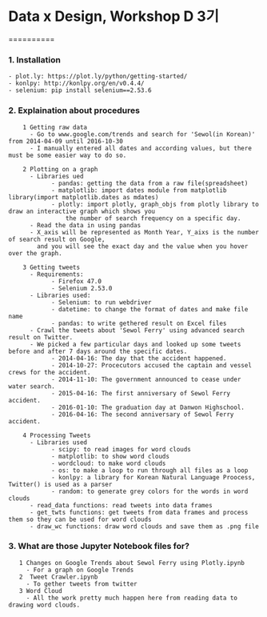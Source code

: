 # Data x Design, Workshop D 3기
==========

### 1. Installation
    - plot.ly: https://plot.ly/python/getting-started/
    - konlpy: http://konlpy.org/en/v0.4.4/
    - selenium: pip install selenium==2.53.6
    
### 2. Explaination about procedures
        1 Getting raw data
          - Go to www.google.com/trends and search for 'Sewol(in Korean)' from 2014-04-09 until 2016-10-30
          - I manually entered all dates and according values, but there must be some easier way to do so.
                  
        2 Plotting on a graph
          - Libraries ued
                - pandas: getting the data from a raw file(spreadsheet)
                - matplotlib: import dates module from matplotlib library(import matplotlib.dates as mdates)
                - plotly: import plotly, graph_objs from plotly library to draw an interactive graph which shows you 
                    the number of search frequency on a specific day. 
          - Read the data in using pandas
          - X_axis will be represented as Month Year, Y_aixs is the number of search result on Google,
            and you will see the exact day and the value when you hover over the graph.
          
        3 Getting tweets
          - Requirements:
                - Firefox 47.0
                - Selenium 2.53.0
          - Libraries used:
                - Selenium: to run webdriver
                - datetime: to change the format of dates and make file name
                - pandas: to write gethered result on Excel files
          - Crawl the tweets about 'Sewol Ferry' using advanced search result on Twitter.
          - We picked a few particular days and looked up some tweets before and after 7 days around the specific dates.
                - 2014-04-16: The day that the accident happened.
                - 2014-10-27: Procecutors accused the captain and vessel crews for the accident.
                - 2014-11-10: The government announced to cease under water search.
                - 2015-04-16: The first anniversary of Sewol Ferry accident.
                - 2016-01-10: The graduation day at Danwon Highschool.
                - 2016-04-16: The second anniversary of Sewol Ferry accident.
        
        4 Processing Tweets
          - Libraries used
                - scipy: to read images for word clouds
                - matplotlib: to show word clouds
                - wordcloud: to make word clouds
                - os: to make a loop to run through all files as a loop
                - konlpy: a library for Korean Natural Language Proocess, Twitter() is used as a parser
                - random: to generate grey colors for the words in word clouds
          - read_data functions: read tweets into data frames
          - get_twts functions: get tweets from data frames and process them so they can be used for word clouds
          - draw_wc functions: draw word clouds and save them as .png file

### 3. What are those Jupyter Notebook files for?

       1 Changes on Google Trends about Sewol Ferry using Plotly.ipynb
         - For a graph on Google Trends
       2  Tweet Crawler.ipynb
         - To gether tweets from twitter
       3 Word Cloud 
         - All the work pretty much happen here from reading data to drawing word clouds.
 
